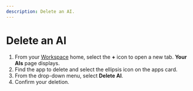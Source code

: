 ```yaml
---
description: Delete an AI.
---
```


# Delete an AI

1. From your [Workspace](../workspaces/what-is-a-workspace.md) home, select the **+** icon to open a new tab. **Your AIs** page displays.
2. Find the app to delete and select the ellipsis icon on the apps card.
3. From the drop-down menu, select **Delete AI**.
4. Confirm your deletion.
